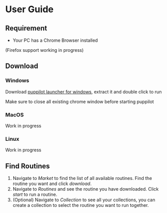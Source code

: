 # User Guide

## Requirement

- Your PC has a Chrome Browser installed

(Firefox support working in progress)

## Download

### Windows

Download [puppilot launcher for windows](https://github.com/yuudi/puppilot-launcher/releases/download/v0.1.1/puppilot-windows-x86_64.zip), extract it and double click to run

Make sure to close all existing chrome window before starting puppilot

### MacOS

Work in progress

### Linux

Work in progress

## Find Routines

1. Navigate to *Market* to find the list of all available routines. Find the routine you want and click *download*.
1. Navigate to *Routines* and see the routine you have downloaded. Click *start* to run a routine.
1. (Optional) Navigate to *Collection* to see all your collections, you can create a collection to select the routine you want to run together.

